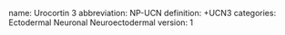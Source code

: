name: Urocortin 3
abbreviation: NP-UCN
definition: +UCN3
categories: Ectodermal Neuronal Neuroectodermal
version: 1
